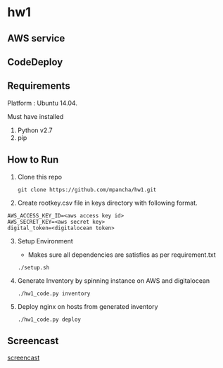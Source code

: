 # hw1

AWS service
-----------
CodeDeploy
- 

Requirements
------------
Platform : Ubuntu 14.04.

Must have installed

1. Python v2.7
2. pip 

How to Run
----------
1. Clone this repo 
   ```
   git clone https://github.com/mpancha/hw1.git
   ```
2. Create rootkey.csv file in keys directory with following format.

  ```
  AWS_ACCESS_KEY_ID=<aws access key id>
  AWS_SECRET_KEY=<aws secret key>
  digital_token=<digitalocean token>
  ```
3. Setup Environment
   - Makes sure all dependencies are satisfies as per requirement.txt 
   ```
   ./setup.sh
   ```
4. Generate Inventory by spinning instance on AWS and digitalocean

   ```
   ./hw1_code.py inventory
   ```
5. Deploy nginx on hosts from generated inventory
   
   ```
   ./hw1_code.py deploy
   ```

Screencast
----------
[screencast](https://github.com/mpancha/hw/final_screencast.mp4)
